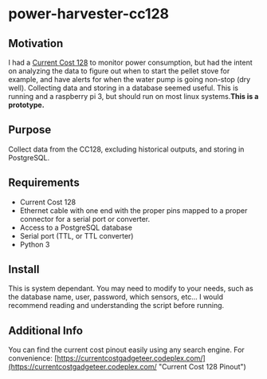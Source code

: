 # power-harvester-cc128

## Motivation ##

I had a [Current Cost 128](http://www.currentcost.com/product-cc128.html "Current Cost 128") to monitor power consumption, but had the intent on analyzing the data to figure out when to start the pellet stove for example, and have alerts for when the water pump is going non-stop (dry well).  Collecting data and storing in a database seemed useful.  This is running and a raspberry pi 3, but should run on most linux systems.**This is a prototype.**

## Purpose ##

Collect data from the CC128, excluding historical outputs, and storing in PostgreSQL.

## Requirements ##

- Current Cost 128
- Ethernet cable with one end with the proper pins mapped to a proper connector for a serial port or converter.
- Access to a PostgreSQL database
- Serial port (TTL, or TTL converter)
- Python 3

## Install ##

This is system dependant.  You may need to modify to your needs, such as the database name, user, password, which sensors, etc...  I would recommend reading and understanding the script before running.

## Additional Info ##

You can find the current cost pinout easily using any search engine.  For convenience: [https://currentcostgadgeteer.codeplex.com/](https://currentcostgadgeteer.codeplex.com/ "Current Cost 128 Pinout")

